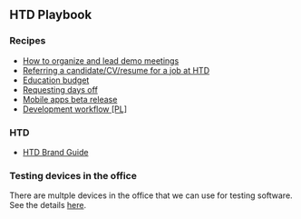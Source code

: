 ## HTD Playbook

### Recipes

<!--- - [Definition of Quality](/definition-of-quality.md) --->
- [How to organize and lead demo meetings](/demo-meetings.md)
- [Referring a candidate/CV/resume for a job at HTD](/referrals.md)
- [Education budget](/education-budget.md)
- [Requesting days off](/days-off.md)
- [Mobile apps beta release](/mobile-app-beta-release.md)
- [Development workflow [PL]](/workflow-guideline-pl.md)

### HTD
- [HTD Brand Guide](/htd-brandguide.md)

### Testing devices in the office

There are multple devices in the office that we can use for testing software. See the details [here](testing-devices.md).
